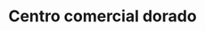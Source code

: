 ---
title: "Centro comercial dorado"
url: /barcelona/centro-comercial-dorado-avenida-el-ejercito/
shop: centro comercial
---